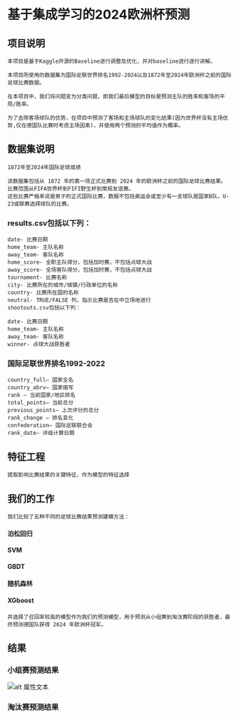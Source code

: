 # 基于集成学习的2024欧洲杯预测
## 项目说明
    本项目是基于Kaggle开源的Baseline进行调整及优化，并对baseline进行逐行讲解。

    本项目所使用的数据集为国际足联世界排名1992-2024以及1872年至2024年欧洲杯之前的国际足球比赛数据。

    在本项目中，我们将问题变为分类问题，即我们最后模型的目标是预测主队的胜率和客场的平局/胜率。
    
    为了去除客场球队的优势，在项目中预测了客场和主场球队的变化结果(因为世界杯没有主场优势,仅在德国队比赛时考虑主场因素)，并使用两个预测的平均值作为概率。


## 数据集说明
    1872年至2024年国际足球成绩

    该数据集包括从 1872 年的第一场正式比赛到 2024 年的欧洲杯之前的国际足球比赛结果。
    比赛范围从FIFA世界杯到FIFI野生杯到常规友谊赛。
    这些比赛严格来说是男子的正式国际比赛，数据不包括奥运会或至少有一支球队是国家B队，U-23或联赛选择球队的比赛。
    
### results.csv包括以下列：
    date- 比赛日期
    home_team- 主队名称
    away_team- 客队名称
    home_score- 全职主队得分，包括加时赛，不包括点球大战
    away_score- 全场客队得分，包括加时赛，不包括点球大战
    tournament- 比赛名称
    city- 比赛所在的城市/城镇/行政单位的名称
    country- 比赛所在国的名称
    neutral- TRUE/FALSE 列，指示比赛是否在中立场地进行
    shootouts.csv包括以下列：

    date- 比赛日期
    home_team- 主队名称
    away_team- 客队名称
    winner- 点球大战获胜者
### 国际足联世界排名1992-2022

    country_full— 国家全名
    country_abrv— 国家缩写
    rank — 当前国家/地区排名
    total_points— 当前总分
    previous_points— 上次评分的总分
    rank_change — 排名变化
    confederation— 国际足联联合会
    rank_date— 评级计算日期

## 特征工程
    提取影响比赛结果的关键特征，作为模型的特征选择
## 我们的工作
    我们比较了五种不同的足球比赛结果预测建模方法：
#### 泊松回归
#### SVM
#### GBDT
#### 随机森林 
#### XGboost
    并选择了召回率较高的模型作为我们的预测模型，用于预测从小组赛到淘汰赛阶段的获胜者，最终预测德国队获得 2024 年欧洲杯冠军。
## 结果
### 小组赛预测结果
![alt 属性文本]('[E:\机器学习实验\UCprediction\imgs\小组赛.png](https://github.com/Juvenilecris/2024_Euro_Cup_prediction/blob/main/imgs/%E5%B0%8F%E7%BB%84%E8%B5%9B.png)')
### 淘汰赛预测结果
